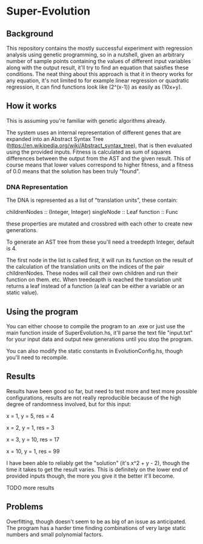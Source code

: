 # Super-Evolution

## Background

This repository contains the mostly successful experiment with regression analysis using genetic programming, so in a nutshell, given an arbitrary number of sample points containing the values of different input variables along with the output result, it'll try to find an equation that saisfies these conditions. The neat thing about this approach is that it in theory works for any equation, it's not limited to for example linear regression or quadratic regression, it can find functions look like (2^(x-1)) as easily as (10x+y).

## How it works

This is assuming you're familiar with genetic algorithms already.

The system uses an internal representation of different genes that are expanded into an Abstract Syntax Tree (https://en.wikipedia.org/wiki/Abstract_syntax_tree), that is then evaluated using the provided inputs. Fitness is calculated as sum of squares differences between the output from the AST and the given result. This of course means that lower values correspond to higher fitness, and a fitness of 0.0 means that the solution has been truly "found".

### DNA Representation

The DNA is represented as a list of "translation units", these contain:

childrenNodes :: (Integer, Integer)
singleNode :: Leaf
function :: Func

these properties are mutated and crossbred with each other to create new generations.

To generate an AST tree from these you'll need a treedepth Integer, default is 4.

The first node in the list is called first, it will run its function on the result of the calculation of the translation units on the indices of the pair childrenNodes. These nodes will call their own children and run their function on them. etc. When treedeapth is reached the translation unit returns a leaf instead of a function (a leaf can be either a variable or an static value).

## Using the program

You can either choose to compile the program to an .exe or just use the main function inside of SuperEvolution.hs, it'll parse the text file "input.txt" for your input data and output new generations until you stop the program.

You can also modify the static constants in EvolutionConfig.hs, though you'll need to recompile.
## Results

Results have been good so far, but need to test more and test more possible configurations, results are not really reproducible because of the high degree of randomness involved, but for this input:

x = 1, y = 5, res = 4

x = 2, y = 1, res = 3

x = 3, y = 10, res = 17

x = 10, y = 1, res = 99

I have been able to reliably get the "solution" (it's x^2 + y - 2), though the time it takes to get the result varies. This is definitely on the lower end of provided inputs though, the more you give it the better it'll become.

TODO more results

## Problems

Overfitting, though doesn't seem to be as big of an issue as anticipated. The program has a harder time finding combinations of very large static numbers and small polynomial factors.
